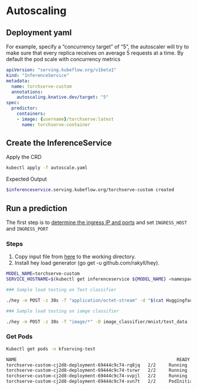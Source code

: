 # Autoscaling

## Deployment yaml

For example, specify a “concurrency target” of “5”, the autoscaler will try to make sure that every replica receives on average 5 requests at a time.
By default the pod scale with concurrency metrics

```yaml
apiVersion: "serving.kubeflow.org/v1beta1"
kind: "InferenceService"
metadata:
  name: torchserve-custom
  annotations:
    autoscaling.knative.dev/target: "5"
spec:
  predictor:
    containers:
    - image: {username}/torchserve:latest
      name: torchserve-container
```

## Create the InferenceService

Apply the CRD

```bash
kubectl apply -f autoscale.yaml
```

Expected Output

```bash
$inferenceservice.serving.kubeflow.org/torchserve-custom created
```

## Run a prediction

The first step is to [determine the ingress IP and ports](../../../../../../README.md#determine-the-ingress-ip-and-ports) and set `INGRESS_HOST` and `INGRESS_PORT`

### Steps

1. Copy input file from [here](https://github.com/pytorch/serve/tree/master/examples/) to the working directory.
2. Install hey load generator (go get -u github.com/rakyll/hey).

```bash
MODEL_NAME=torchserve-custom
SERVICE_HOSTNAME=$(kubectl get inferenceservice ${MODEL_NAME} <namespace> -o jsonpath='{.status.url}' | cut -d "/" -f 3)

### Sample load testing on Text classifier

./hey -m POST -z 30s -T "application/octet-stream" -d "$(cat Huggingface_Transformers/Seq_classification_artifacts/sample_text.txt)" -host ${SERVICE_HOSTNAME} http://${INGRESS_HOST}:${INGRESS_PORT}/predictions/BERTSeqClassification

### Sample load testing on iamge classifier

./hey -m POST -z 30s -T "image/*" -D image_classifier/mnist/test_data -host ${SERVICE_HOSTNAME} http://${INGRESS_HOST}:${INGRESS_PORT}/predictions/mnist
```

### Get Pods

```bash
Kubectl get pods -n kfserving-test

NAME                                                             READY   STATUS        RESTARTS   AGE
torchserve-custom-cj2d8-deployment-69444c9c74-rq8jq   2/2     Running       0          50m
torchserve-custom-cj2d8-deployment-69444c9c74-tsrwr   2/2     Running       0          113s
torchserve-custom-cj2d8-deployment-69444c9c74-vvpjl   2/2     Running       0          109s
torchserve-custom-cj2d8-deployment-69444c9c74-xvn7t   2/2     PodInitializing   0          103s
```

